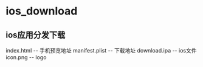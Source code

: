# ios_download
## ios应用分发下载

index.html -- 手机预览地址
manifest.plist -- 下载地址
download.ipa -- ios文件
icon.png -- logo


